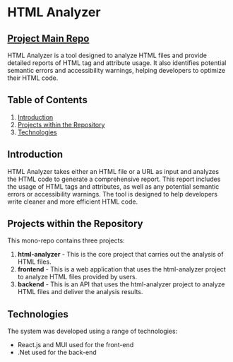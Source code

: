 # HTML Analyzer

## [Project Main Repo](https://github.com/muhammedogz/HTML-Analyzer)

HTML Analyzer is a tool designed to analyze HTML files and provide detailed reports of HTML tag and attribute usage. It also identifies potential semantic errors and accessibility warnings, helping developers to optimize their HTML code.

## Table of Contents

1. [Introduction](#introduction)
2. [Projects within the Repository](#projects-within-the-repository)
3. [Technologies](#technologies)

## Introduction

HTML Analyzer takes either an HTML file or a URL as input and analyzes the HTML code to generate a comprehensive report. This report includes the usage of HTML tags and attributes, as well as any potential semantic errors or accessibility warnings. The tool is designed to help developers write cleaner and more efficient HTML code.

## Projects within the Repository

This mono-repo contains three projects:

1. **html-analyzer** - This is the core project that carries out the analysis of HTML files.
2. **frontend** - This is a web application that uses the html-analyzer project to analyze HTML files provided by users.
3. **backend** - This is an API that uses the html-analyzer project to analyze HTML files and deliver the analysis results.

## Technologies

The system was developed using a range of technologies:

- React.js and MUI used for the front-end
- .Net used for the back-end
